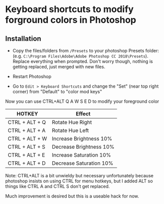# Keyboard shortcuts to modify forground colors in Photoshop #

## Installation ##

* Copy the files/folders from `/Presets` to your photoshop Presets folder:
(e.g. `C:\Program Files\Adobe\Adobe Photoshop CC 2018\Presets`). 
Replace everything when prompted. Don't worry though, nothing is getting replaced, just merged with new files.

* Restart Photoshop

* Go to `Edit > Keyboard Shortcuts` and change the "Set" (near top right corner) from "Default" to "color mod keys"

Now you can use CTRL+ALT Q A W S E D to modify your foreground color

| HOTKEY | Effect |
|---|---|
| CTRL + ALT + Q | Rotate Hue Right |
| CTRL + ALT + A | Rotate Hue Left |
| CTRL + ALT + W | Increase Brightness 10%|
| CTRL + ALT + S | Decrease Brightness 10%|
| CTRL + ALT + E | Increase Saturation 10%|
| CTRL + ALT + D | Decrease Saturation 10%|

Note: CTRL+ALT is a bit unwieldy but necessary unfortunately because photoshop insists on using CTRL for menu hotkeys, but I added ALT so things like CTRL A and CTRL S don't get replaced.

Much improvement is desired but this is a useable hack for now.
